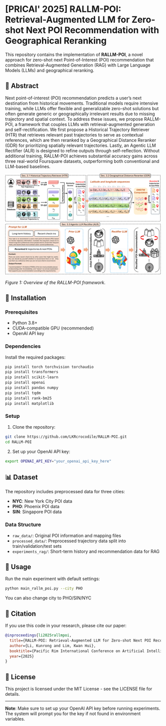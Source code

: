 # [PRICAI' 2025] RALLM-POI: Retrieval-Augmented LLM for Zero-shot Next POI Recommendation with Geographical Reranking

This repository contains the implementation of **RALLM-POI**, a novel approach for zero-shot next Point-of-Interest (POI) recommendation that combines Retrieval-Augmented Generation (RAG) with Large Language Models (LLMs) and geographical reranking.

## 🎯 Abstract
Next point-of-interest (POI) recommendation predicts a user’s next destination from historical movements. Traditional models require intensive training, while LLMs offer flexible and generalizable zero-shot solutions but often generate generic or geographically irrelevant results due to missing trajectory and spatial context. To address these issues, we propose RALLM-POI, a framework that couples LLMs with retrieval-augmented generation and self-rectification. We first propose a Historical Trajectory Retriever (HTR) that retrieves relevant past trajectories to serve as contextual references, which are then reranked by a Geographical Distance Reranker (GDR) for prioritizing spatially relevant trajectories. Lastly, an Agentic LLM Rectifier (ALR) is designed to refine outputs through self-reflection. Without additional training, RALLM-POI achieves substantial accuracy gains across three real-world Foursquare datasets, outperforming both conventional and LLM-based baselines.

![RALLM-POI Architecture](./assets/Figure_main-1.png)

*Figure 1: Overview of the RALLM-POI framework.*

## 🚀 Installation

### Prerequisites

- Python 3.8+
- CUDA-compatible GPU (recommended)
- OpenAI API key

### Dependencies

Install the required packages:

```bash
pip install torch torchvision torchaudio
pip install transformers
pip install scikit-learn
pip install openai
pip install pandas numpy
pip install tqdm
pip install rank-bm25
pip install matplotlib
```

### Setup

1. Clone the repository:
```bash
git clone https://github.com/LKRcrocodile/RALLM-POI.git
cd RALLM-POI
```

2. Set up your OpenAI API key:
```bash
export OPENAI_API_KEY="your_openai_api_key_here"
```

## 📊 Dataset

The repository includes preprocessed data for three cities:

- **NYC**: New York City POI data
- **PHO**: Phoenix POI data  
- **SIN**: Singapore POI data

### Data Structure

- `raw_data/`: Original POI information and mapping files
- `processed_data/`: Preprocessed trajectory data split into train/validation/test sets
- `experiments_rag/`: Short-term history and recommendation data for RAG

## 🔧 Usage


Run the main experiment with default settings:

```bash
python main_rallm_poi.py --city PHO
```

You can also change city to PHO/SIN/NYC

## 📝 Citation

If you use this code in your research, please cite our paper:

```bibtex
@inproceedings{li2025rallmpoi,
  title={RALLM-POI: Retrieval-Augmented LLM for Zero-shot Next POI Recommendation with Geographical Reranking},
  author={Li, Kunrong and Lim, Kwan Hui},
  booktitle={Pacific Rim International Conference on Artificial Intelligence},
  year={2025}
}
```

## 📄 License

This project is licensed under the MIT License - see the LICENSE file for details.

---

**Note**: Make sure to set up your OpenAI API key before running experiments. The system will prompt you for the key if not found in environment variables.